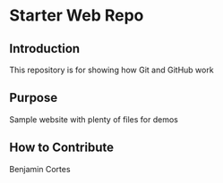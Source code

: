 # Starter Web Repo

## Introduction
This repository is for showing how Git and GitHub work

## Purpose

Sample website with plenty of files for demos

## How to Contribute
Benjamin Cortes 